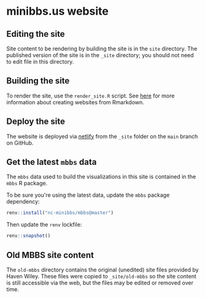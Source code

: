 # minibbs.us website

## Editing the site

Site content to be rendering by building the site
is in the `site` directory.
The published version of the site is in the `_site` directory;
you should not need to edit file in this directory.

## Building the site

To render the site, use the `render_site.R` script.
See [here](https://bookdown.org/yihui/rmarkdown/websites.html)
for more information about creating websites from Rmarkdown.

## Deploy the site

The website is deployed via
[netlify](http://www.netlify.com)
from the `_site` folder on the `main` branch on GitHub.

## Get the latest `mbbs` data

The `mbbs` data used to build the visualizations
in this site is contained in the `mbbs` R package.

To be sure you're using the latest data,
update the `mbbs` package dependency:

```r
renv::install("nc-minibbs/mbbs@master")
```

Then update the `renv` lockfile:

```r
renv::snapshot()
```

## Old MBBS site content

The `old-mbbs` directory contains the original (unedited) site files
provided by Haven Wiley.
These files were copied to `_site/old-mbbs`
so the site content is still accessible via the web,
but the files may be edited or removed over time.

